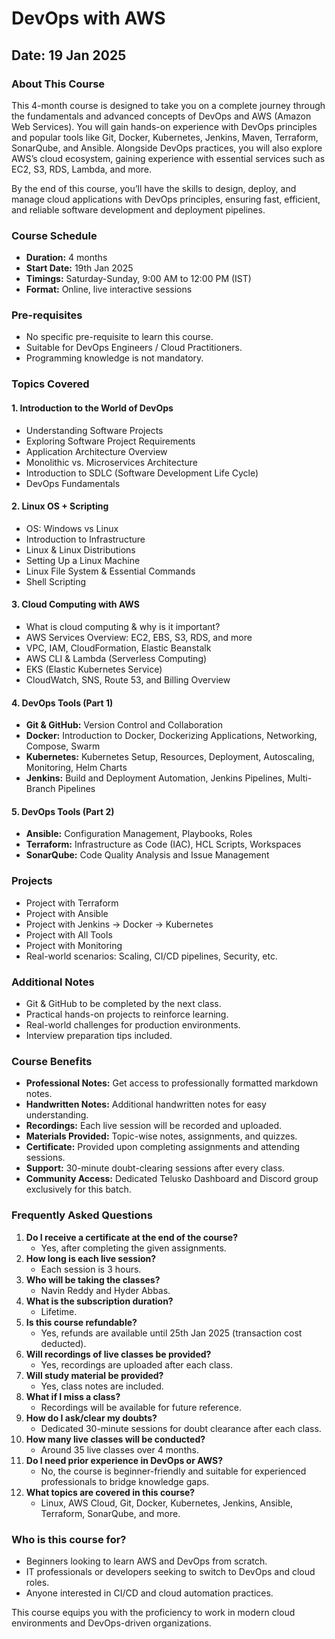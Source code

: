 # DevOps with AWS

## Date: 19 Jan 2025

### About This Course
This 4-month course is designed to take you on a complete journey through the fundamentals and advanced concepts of DevOps and AWS (Amazon Web Services). You will gain hands-on experience with DevOps principles and popular tools like Git, Docker, Kubernetes, Jenkins, Maven, Terraform, SonarQube, and Ansible. Alongside DevOps practices, you will also explore AWS’s cloud ecosystem, gaining experience with essential services such as EC2, S3, RDS, Lambda, and more.

By the end of this course, you’ll have the skills to design, deploy, and manage cloud applications with DevOps principles, ensuring fast, efficient, and reliable software development and deployment pipelines.

### Course Schedule
- **Duration:** 4 months
- **Start Date:** 19th Jan 2025
- **Timings:** Saturday-Sunday, 9:00 AM to 12:00 PM (IST)
- **Format:** Online, live interactive sessions

### Pre-requisites
- No specific pre-requisite to learn this course.
- Suitable for DevOps Engineers / Cloud Practitioners.
- Programming knowledge is not mandatory.

### Topics Covered

#### 1. Introduction to the World of DevOps
- Understanding Software Projects
- Exploring Software Project Requirements
- Application Architecture Overview
- Monolithic vs. Microservices Architecture
- Introduction to SDLC (Software Development Life Cycle)
- DevOps Fundamentals

#### 2. Linux OS + Scripting
- OS: Windows vs Linux
- Introduction to Infrastructure
- Linux & Linux Distributions
- Setting Up a Linux Machine
- Linux File System & Essential Commands
- Shell Scripting

#### 3. Cloud Computing with AWS
- What is cloud computing & why is it important?
- AWS Services Overview: EC2, EBS, S3, RDS, and more
- VPC, IAM, CloudFormation, Elastic Beanstalk
- AWS CLI & Lambda (Serverless Computing)
- EKS (Elastic Kubernetes Service)
- CloudWatch, SNS, Route 53, and Billing Overview

#### 4. DevOps Tools (Part 1)
- **Git & GitHub:** Version Control and Collaboration
- **Docker:** Introduction to Docker, Dockerizing Applications, Networking, Compose, Swarm
- **Kubernetes:** Kubernetes Setup, Resources, Deployment, Autoscaling, Monitoring, Helm Charts
- **Jenkins:** Build and Deployment Automation, Jenkins Pipelines, Multi-Branch Pipelines

#### 5. DevOps Tools (Part 2)
- **Ansible:** Configuration Management, Playbooks, Roles
- **Terraform:** Infrastructure as Code (IAC), HCL Scripts, Workspaces
- **SonarQube:** Code Quality Analysis and Issue Management

### Projects
- Project with Terraform
- Project with Ansible
- Project with Jenkins → Docker → Kubernetes
- Project with All Tools
- Project with Monitoring
- Real-world scenarios: Scaling, CI/CD pipelines, Security, etc.

### Additional Notes
- Git & GitHub to be completed by the next class.
- Practical hands-on projects to reinforce learning.
- Real-world challenges for production environments.
- Interview preparation tips included.

### Course Benefits
- **Professional Notes:** Get access to professionally formatted markdown notes.
- **Handwritten Notes:** Additional handwritten notes for easy understanding.
- **Recordings:** Each live session will be recorded and uploaded.
- **Materials Provided:** Topic-wise notes, assignments, and quizzes.
- **Certificate:** Provided upon completing assignments and attending sessions.
- **Support:** 30-minute doubt-clearing sessions after every class.
- **Community Access:** Dedicated Telusko Dashboard and Discord group exclusively for this batch.

### Frequently Asked Questions
1. **Do I receive a certificate at the end of the course?**
   - Yes, after completing the given assignments.
2. **How long is each live session?**
   - Each session is 3 hours.
3. **Who will be taking the classes?**
   - Navin Reddy and Hyder Abbas.
4. **What is the subscription duration?**
   - Lifetime.
5. **Is this course refundable?**
   - Yes, refunds are available until 25th Jan 2025 (transaction cost deducted).
6. **Will recordings of live classes be provided?**
   - Yes, recordings are uploaded after each class.
7. **Will study material be provided?**
   - Yes, class notes are included.
8. **What if I miss a class?**
   - Recordings will be available for future reference.
9. **How do I ask/clear my doubts?**
   - Dedicated 30-minute sessions for doubt clearance after each class.
10. **How many live classes will be conducted?**
    - Around 35 live classes over 4 months.
11. **Do I need prior experience in DevOps or AWS?**
    - No, the course is beginner-friendly and suitable for experienced professionals to bridge knowledge gaps.
12. **What topics are covered in this course?**
    - Linux, AWS Cloud, Git, Docker, Kubernetes, Jenkins, Ansible, Terraform, SonarQube, and more.

### Who is this course for?
- Beginners looking to learn AWS and DevOps from scratch.
- IT professionals or developers seeking to switch to DevOps and cloud roles.
- Anyone interested in CI/CD and cloud automation practices.

This course equips you with the proficiency to work in modern cloud environments and DevOps-driven organizations.


